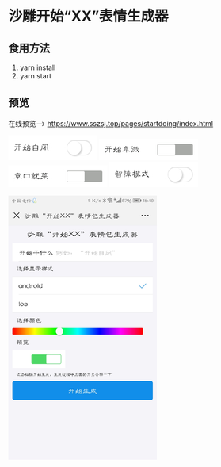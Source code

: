 # 沙雕开始“XX”表情生成器

## 食用方法
 1. yarn install
 2. yarn start

## 预览
在线预览--> https://www.sszsj.top/pages/startdoing/index.html

![2](https://raw.githubusercontent.com/csfwff/startdoing/master/screenshot/1.gif)    ![3](https://raw.githubusercontent.com/csfwff/startdoing/master/screenshot/2.gif) 
![4](https://raw.githubusercontent.com/csfwff/startdoing/master/screenshot/3.gif)  ![5](https://raw.githubusercontent.com/csfwff/startdoing/master/screenshot/4.gif)

<img src="https://raw.githubusercontent.com/csfwff/startdoing/master/screenshot/Screenshot_20181226-154957.jpg" width="300"/>
